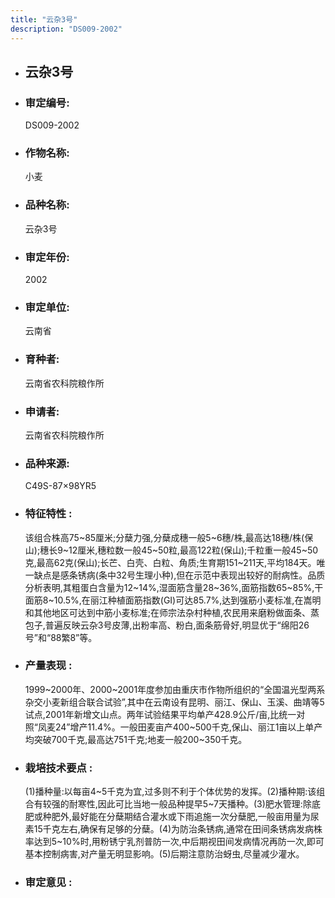 ```yaml
---
title: "云杂3号"
description: "DS009-2002"
---
```

* ## 云杂3号
* ###  审定编号:  
   DS009-2002

*  ### 作物名称:  
   小麦

*   ###  品种名称: 
    云杂3号

*   ### 审定年份: 
    2002

*   ### 审定单位:  
    云南省

*   ### 育种者:  
    云南省农科院粮作所

*   ### 申请者:  
    云南省农科院粮作所

*   ### 品种来源:  
    C49S-87×98YR5

*   ### 特征特性 : 
    该组合株高75~85厘米;分蘖力强,分蘖成穗一般5~6穗/株,最高达18穗/株(保山);穗长9~12厘米,穗粒数一般45~50粒,最高122粒(保山);千粒重一般45~50克,最高62克(保山);长芒、白壳、白粒、角质;生育期151~211天,平均184天。唯一缺点是感条锈病(条中32号生理小种),但在示范中表现出较好的耐病性。品质分析表明,其粗蛋白含量为12~14%,湿面筋含量28~36%,面筋指数65~85%,干面筋8~10.5%,在丽江种植面筋指数(GI)可达85.7%,达到强筋小麦标准,在嵩明和其他地区可达到中筋小麦标准;在师宗法杂村种植,农民用来磨粉做面条、蒸包子,普遍反映云杂3号皮薄,出粉率高、粉白,面条筋骨好,明显优于“绵阳26号”和“88繁8”等。

*   ### 产量表现 : 
    1999~2000年、2000~2001年度参加由重庆市作物所组织的“全国温光型两系杂交小麦新组合联合试验”,其中在云南设有昆明、丽江、保山、玉溪、曲靖等5试点,2001年新增文山点。两年试验结果平均单产428.9公斤/亩,比统一对照“凤麦24”增产11.4%。一般田麦亩产400~500千克,保山、丽江1亩以上单产均突破700千克,最高达751千克;地麦一般200~350千克。

*   ### 栽培技术要点 : 
    (1)播种量:以每亩4~5千克为宜,过多则不利于个体优势的发挥。(2)播种期:该组合有较强的耐寒性,因此可比当地一般品种提早5~7天播种。(3)肥水管理:除底肥或种肥外,最好能在分蘖期结合灌水或下雨追施一次分蘖肥,一般亩用量为尿素15千克左右,确保有足够的分蘖。(4)为防治条锈病,通常在田间条锈病发病株率达到5~10%时,用粉锈宁乳剂普防一次,中后期视田间发病情况再防一次,即可基本控制病害,对产量无明显影响。(5)后期注意防治蚜虫,尽量减少灌水。

*   ### 审定意见 : 
    
